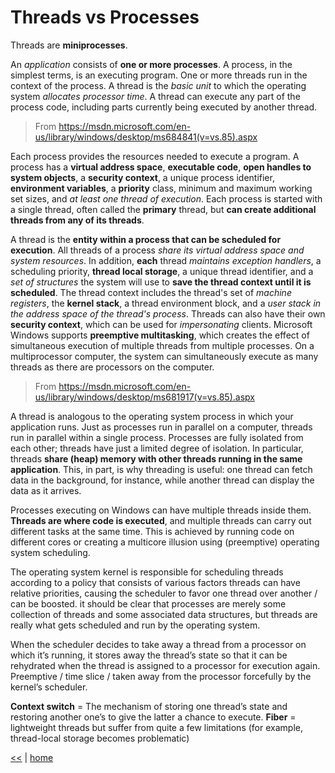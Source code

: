 # Threads vs Processes

Threads are **miniprocesses**.

An _application_ consists of **one or more processes**. 
A process, in the simplest terms, is an executing program. One or more threads run in the context of the process. 
A thread is the _basic unit_ to which the operating system _allocates processor time_. 
A thread can execute any part of the process code, including parts currently being executed by another thread. 
> From <https://msdn.microsoft.com/en-us/library/windows/desktop/ms684841(v=vs.85).aspx>

Each process provides the resources needed to execute a program. 
A process has a **virtual address space**, **executable code**, **open handles to system objects**, a **security context**, a unique process identifier, **environment variables**, a **priority** class, minimum and maximum working set sizes, and _at least one thread of execution_. Each process is started with a single thread, often called the **primary** thread, but **can create additional threads from any of its threads**.

A thread is the **entity within a process that can be scheduled for execution**. 
All threads of a process _share its virtual address space and system resources_. 
In addition, **each** thread _maintains exception handlers_, a scheduling priority, **thread local storage**, a unique thread identifier, and a _set of structures_ the system will use to **save the thread context until it is scheduled**. 
The thread context includes the thread's set of _machine registers_, the **kernel stack**, a thread environment block, and a _user stack in the address space of the thread's process_. 
Threads can also have their own **security context**, which can be used for _impersonating_ clients.
Microsoft Windows supports **preemptive multitasking**, which creates the effect of simultaneous execution of multiple threads from multiple processes. 
On a multiprocessor computer, the system can simultaneously execute as many threads as there are processors on the computer.
> From <https://msdn.microsoft.com/en-us/library/windows/desktop/ms681917(v=vs.85).aspx>

A thread is analogous to the operating system process in which your application runs. 
Just as processes run in parallel on a computer, threads run in parallel within a single process. 
Processes are fully isolated from each other; threads have just a limited degree of isolation. 
In particular, threads **share (heap) memory with other threads running in the same application**. 
This, in part, is why threading is useful: one thread can fetch data in the background, for instance, while another thread can display the data as it arrives.

Processes executing on Windows can have multiple threads inside them. 
**Threads are where code is executed**, and multiple threads can carry out different tasks at the same time. 
This is achieved by running code on different cores or creating a multicore illusion using (preemptive) operating system scheduling. 

The operating system kernel is responsible for scheduling threads according to a policy that consists of various factors threads can have relative priorities, causing the scheduler to favor one thread over another / can be boosted.
it should be clear that processes are merely some collection of threads and some associated data structures, but threads are really what gets scheduled and run by the operating system.

When the scheduler decides to take away a thread from a processor on which it’s running, it stores away the thread’s state so that it can be rehydrated when the thread is assigned to a processor for execution again. 
Preemptive / time slice / taken away from the processor forcefully by the kernel’s scheduler.

**Context switch** = The mechanism of storing one thread’s state and restoring another one’s to give the latter a chance to execute.
**Fiber** = lightweight threads but suffer from quite a few limitations (for example, thread-local storage becomes problematic)

[<<](../parallel.md) | [home](../../README.md)